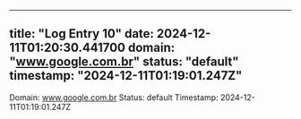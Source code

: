 
---
title: "Log Entry 10"
date: 2024-12-11T01:20:30.441700
domain: "www.google.com.br"
status: "default"
timestamp: "2024-12-11T01:19:01.247Z"
---

Domain: www.google.com.br
Status: default
Timestamp: 2024-12-11T01:19:01.247Z

